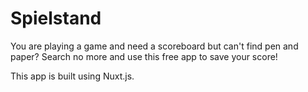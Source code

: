 # Spielstand

You are playing a game and need a scoreboard but can't find pen and paper? Search no more and use this free app to save your score!

This app is built using Nuxt.js.